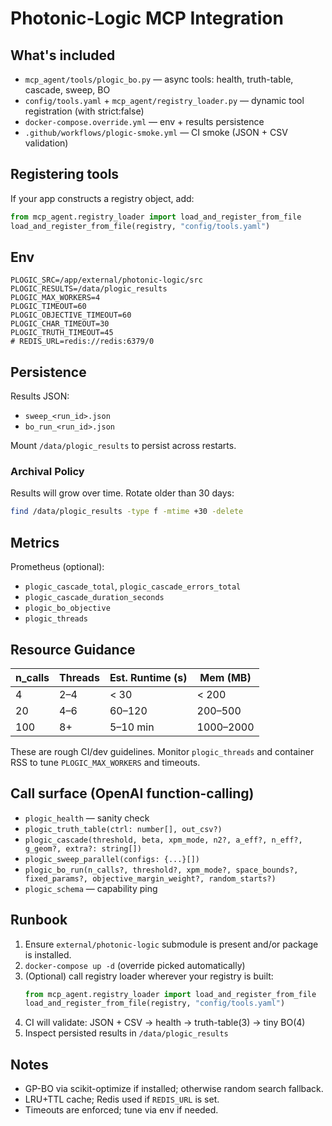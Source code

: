 # Photonic-Logic MCP Integration

## What's included
- `mcp_agent/tools/plogic_bo.py` — async tools: health, truth-table, cascade, sweep, BO
- `config/tools.yaml` + `mcp_agent/registry_loader.py` — dynamic tool registration (with strict:false)
- `docker-compose.override.yml` — env + results persistence
- `.github/workflows/plogic-smoke.yml` — CI smoke (JSON + CSV validation)

## Registering tools
If your app constructs a registry object, add:
```python
from mcp_agent.registry_loader import load_and_register_from_file
load_and_register_from_file(registry, "config/tools.yaml")
```

## Env
```
PLOGIC_SRC=/app/external/photonic-logic/src
PLOGIC_RESULTS=/data/plogic_results
PLOGIC_MAX_WORKERS=4
PLOGIC_TIMEOUT=60
PLOGIC_OBJECTIVE_TIMEOUT=60
PLOGIC_CHAR_TIMEOUT=30
PLOGIC_TRUTH_TIMEOUT=45
# REDIS_URL=redis://redis:6379/0
```

## Persistence
Results JSON:
- `sweep_<run_id>.json`
- `bo_run_<run_id>.json`

Mount `/data/plogic_results` to persist across restarts.

### Archival Policy
Results will grow over time. Rotate older than 30 days:
```bash
find /data/plogic_results -type f -mtime +30 -delete
```

## Metrics
Prometheus (optional):
- `plogic_cascade_total`, `plogic_cascade_errors_total`
- `plogic_cascade_duration_seconds`
- `plogic_bo_objective`
- `plogic_threads`

## Resource Guidance

| n_calls | Threads | Est. Runtime (s) | Mem (MB) |
|---------|---------|------------------|----------|
| 4       | 2–4     | < 30             | < 200    |
| 20      | 4–6     | 60–120           | 200–500  |
| 100     | 8+      | 5–10 min         | 1000–2000|

These are rough CI/dev guidelines. Monitor `plogic_threads` and container RSS to tune `PLOGIC_MAX_WORKERS` and timeouts.

## Call surface (OpenAI function-calling)
- `plogic_health` — sanity check
- `plogic_truth_table(ctrl: number[], out_csv?)`
- `plogic_cascade(threshold, beta, xpm_mode, n2?, a_eff?, n_eff?, g_geom?, extra?: string[])`
- `plogic_sweep_parallel(configs: {...}[])`
- `plogic_bo_run(n_calls?, threshold?, xpm_mode?, space_bounds?, fixed_params?, objective_margin_weight?, random_starts?)`
- `plogic_schema` — capability ping

## Runbook
1) Ensure `external/photonic-logic` submodule is present and/or package is installed.
2) `docker-compose up -d` (override picked automatically)
3) (Optional) call registry loader wherever your registry is built:
   ```python
   from mcp_agent.registry_loader import load_and_register_from_file
   load_and_register_from_file(registry, "config/tools.yaml")
   ```
4) CI will validate: JSON + CSV → health → truth-table(3) → tiny BO(4)
5) Inspect persisted results in `/data/plogic_results`

## Notes
- GP-BO via scikit-optimize if installed; otherwise random search fallback.
- LRU+TTL cache; Redis used if `REDIS_URL` is set.
- Timeouts are enforced; tune via env if needed.
